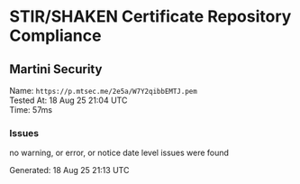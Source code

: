 # STIR/SHAKEN Certificate Repository Compliance

## Martini Security

Name: `https://p.mtsec.me/2e5a/W7Y2qibbEMTJ.pem`\
Tested At: 18 Aug 25 21:04 UTC\
Time: 57ms

### Issues

no warning, or error, or notice date level issues were found

Generated: 18 Aug 25 21:13 UTC